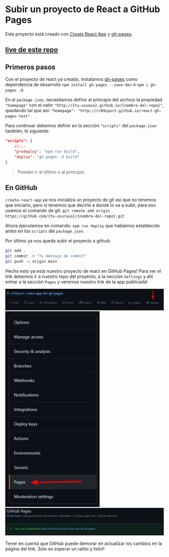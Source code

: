 # Subir un proyecto de React a GitHub Pages

Este proyecto está creado con [Create React App](https://github.com/facebook/create-react-app) y [gh-pages](https://github.com/tschaub/gh-pages).

## [live de este repo](https://rr69sport.github.io/react-app-for-gh-pages/)

## Primeros pasos

Con el proyecto de react ya creado, instalamos [gh-pages](https://github.com/tschaub/gh-pages) como dependencia de desarrollo `npm install gh-pages --save-dev` ó `npm i gh-pages -D`.

En el `package.json`, necesitamos definir al principio del archivo la propiedad `"homepage"` con el valor `"http://{tu-usuaio}.github.io/{nombre-del-repo}"`, quedando tal que así: `"homepage": "http://rr69sport.github.io/react-gh-pages-test"`

Para continuar debemos definir en la sección `"scripts"` del `package.json` también, lo siguiente:

```json
"scripts": {
    //...
    "predeploy": "npm run build",
    "deploy": "gh-pages -d build"
}
```

> Pueden ir al último o al principio.

## En GitHub

`create-react-app` ya nos inicializa un proyecto de git así que no tenemos que iniciarlo, pero sí tenemos que decirle a donde lo va a subir, para eso usamos el comando de git: `git remote add origin https://github.com/{tu-usuraio}/{nombre-del-repo}.git`

Ahora ejecutamos en comando: `npm run deploy` que habíamos establecido antes en los `scripts` del `package.json`.

Por último ya nos queda subir el proyecto a github:

```bash
git add .
git commit -m "Tu mensaje de commit"
git push -u origin main
```

Hecho esto ya está nuestro proyecto de react en GitHub Pages! Para ver el link debemos ir a nuestro repo del proyecto, a la sección `Settings` y ahí entrar a la sección `Pages` y veremos nuestro link de la app publicada!

![Settings GitHub](assets/settings-gh.png)
![Pages GitHub](assets/pages-gh.png)
![Link GitHub](assets/link-gh.png)

Tener en cuenta que GitHub puede demorar en actualizar los cambios en la página del link. Solo es esperar un ratito y listo!!
